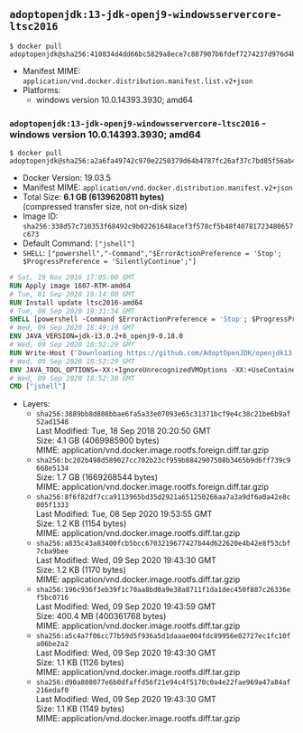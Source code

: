 ## `adoptopenjdk:13-jdk-openj9-windowsservercore-ltsc2016`

```console
$ docker pull adoptopenjdk@sha256:410834d4dd66bc5829a8ece7c887907b6fdef7274237d976d4b48de28d9b33d0
```

-	Manifest MIME: `application/vnd.docker.distribution.manifest.list.v2+json`
-	Platforms:
	-	windows version 10.0.14393.3930; amd64

### `adoptopenjdk:13-jdk-openj9-windowsservercore-ltsc2016` - windows version 10.0.14393.3930; amd64

```console
$ docker pull adoptopenjdk@sha256:a2a6fa49742c970e2250379d64b4787fc26af37c7bd85f56ab461b06643ac8ed
```

-	Docker Version: 19.03.5
-	Manifest MIME: `application/vnd.docker.distribution.manifest.v2+json`
-	Total Size: **6.1 GB (6139620811 bytes)**  
	(compressed transfer size, not on-disk size)
-	Image ID: `sha256:338d57c710353f68492c9b02261648acef3f578cf5b48f40781723480657c673`
-	Default Command: `["jshell"]`
-	`SHELL`: `["powershell","-Command","$ErrorActionPreference = 'Stop'; $ProgressPreference = 'SilentlyContinue';"]`

```dockerfile
# Sat, 19 Nov 2016 17:05:00 GMT
RUN Apply image 1607-RTM-amd64
# Tue, 01 Sep 2020 19:14:00 GMT
RUN Install update ltsc2016-amd64
# Tue, 08 Sep 2020 19:31:34 GMT
SHELL [powershell -Command $ErrorActionPreference = 'Stop'; $ProgressPreference = 'SilentlyContinue';]
# Wed, 09 Sep 2020 18:49:19 GMT
ENV JAVA_VERSION=jdk-13.0.2+8_openj9-0.18.0
# Wed, 09 Sep 2020 18:52:29 GMT
RUN Write-Host ('Downloading https://github.com/AdoptOpenJDK/openjdk13-binaries/releases/download/jdk-13.0.2%2B8_openj9-0.18.0/OpenJDK13U-jdk_x64_windows_openj9_13.0.2_8_openj9-0.18.0.msi ...');         [Net.ServicePointManager]::SecurityProtocol = [Net.SecurityProtocolType]::Tls12;         wget https://github.com/AdoptOpenJDK/openjdk13-binaries/releases/download/jdk-13.0.2%2B8_openj9-0.18.0/OpenJDK13U-jdk_x64_windows_openj9_13.0.2_8_openj9-0.18.0.msi -O 'openjdk.msi';         Write-Host ('Verifying sha256 (b96fdec7f69ff3a36ed3b03774d7ad3fc9385c80de7d8df9c4e6b4fbec70dcd9) ...');         if ((Get-FileHash openjdk.msi -Algorithm sha256).Hash -ne 'b96fdec7f69ff3a36ed3b03774d7ad3fc9385c80de7d8df9c4e6b4fbec70dcd9') {                 Write-Host 'FAILED!';                 exit 1;         };                 New-Item -ItemType Directory -Path C:\temp | Out-Null;                 Write-Host 'Installing using MSI ...';         Start-Process -FilePath "msiexec.exe" -ArgumentList '/i', 'openjdk.msi', '/L*V', 'C:\temp\OpenJDK.log',         '/quiet', 'ADDLOCAL=FeatureEnvironment,FeatureJarFileRunWith,FeatureJavaHome' -Wait -Passthru;         Write-Host 'Removing openjdk.msi ...';         Remove-Item openjdk.msi -Force;         Remove-Item -Path C:\temp -Recurse | Out-Null;
# Wed, 09 Sep 2020 18:52:29 GMT
ENV JAVA_TOOL_OPTIONS=-XX:+IgnoreUnrecognizedVMOptions -XX:+UseContainerSupport -XX:+IdleTuningCompactOnIdle -XX:+IdleTuningGcOnIdle
# Wed, 09 Sep 2020 18:52:30 GMT
CMD ["jshell"]
```

-	Layers:
	-	`sha256:3889bb8d808bbae6fa5a33e07093e65c31371bcf9e4c38c21be6b9af52ad1548`  
		Last Modified: Tue, 18 Sep 2018 20:20:50 GMT  
		Size: 4.1 GB (4069985900 bytes)  
		MIME: application/vnd.docker.image.rootfs.foreign.diff.tar.gzip
	-	`sha256:bc202b498d589027cc702b23cf959b8842907508b3465b9d6ff739c9668e5134`  
		Size: 1.7 GB (1669268544 bytes)  
		MIME: application/vnd.docker.image.rootfs.foreign.diff.tar.gzip
	-	`sha256:8f6f82df7cca9113965bd35d2921a651250266aa7a3a9df6a0a42e8c005f1333`  
		Last Modified: Tue, 08 Sep 2020 19:53:55 GMT  
		Size: 1.2 KB (1154 bytes)  
		MIME: application/vnd.docker.image.rootfs.diff.tar.gzip
	-	`sha256:a835c43a83400fcb5bcc6703219677427b44d622620e4b42e8f53cbf7cba9bee`  
		Last Modified: Wed, 09 Sep 2020 19:43:30 GMT  
		Size: 1.2 KB (1170 bytes)  
		MIME: application/vnd.docker.image.rootfs.diff.tar.gzip
	-	`sha256:196c936f3eb39f1c70aa8bd0a9e38a8711f1da1dec450f887c26336ef5bc0716`  
		Last Modified: Wed, 09 Sep 2020 19:43:59 GMT  
		Size: 400.4 MB (400361768 bytes)  
		MIME: application/vnd.docker.image.rootfs.diff.tar.gzip
	-	`sha256:a5c4a7f06cc77b59d5f936a5d1daaae004fdc89956e02727ec1fc10fa06be2a2`  
		Last Modified: Wed, 09 Sep 2020 19:43:30 GMT  
		Size: 1.1 KB (1126 bytes)  
		MIME: application/vnd.docker.image.rootfs.diff.tar.gzip
	-	`sha256:d90a808077e6b0dfaffd56f21e94c4f5170c0a4e22fae969a47a84af216edaf0`  
		Last Modified: Wed, 09 Sep 2020 19:43:30 GMT  
		Size: 1.1 KB (1149 bytes)  
		MIME: application/vnd.docker.image.rootfs.diff.tar.gzip
